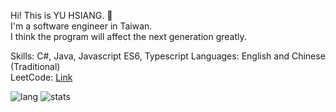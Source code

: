 Hi! This is YU HSIANG.  👋  
I'm a software engineer in Taiwan.  
I think the program will affect the next generation greatly.  

Skills: C#, Java, Javascript ES6, Typescript
Languages: English and Chinese (Traditional)  
LeetCode: [Link](https://leetcode.com/umworksite/)  

![lang](https://github-readme-stats.vercel.app/api/top-langs/?username=yuhsiang237&hide=html,blade,css&layout=compact)
![stats](https://github-readme-stats.vercel.app/api?username=yuhsiang237&show_icons=true&hide=contribs)
